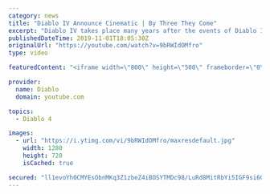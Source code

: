 ```yaml
---
category: news
title: "Diablo IV Announce Cinematic | By Three They Come"
excerpt: "Diablo IV takes place many years after the events of Diablo III, after millions have been slaughtered by the actions of the High Heavens and Burning Hells alike."
publishedDateTime: 2019-11-01T18:05:30Z
originalUrl: "https://youtube.com/watch?v=9bRWIdOMfro"
type: video

featuredContent: "<iframe width=\"800\" height=\"500\" frameborder=\"0\" src=\"https://www.youtube.com/embed/9bRWIdOMfro\" allow=\"accelerometer; autoplay; encrypted-media; gyroscope; picture-in-picture\" allowfullscreen></iframe>"

provider:
  name: Diablo
  domain: youtube.com

topics:
  - Diablo 4

images:
  - url: "https://i.ytimg.com/vi/9bRWIdOMfro/maxresdefault.jpg"
    width: 1280
    height: 720
    isCached: true

secured: "ll1evoYh0CMYEsObnMKq3Z1zbeZ4iBOSYTMDc98/LuRd8MitRbYi5IGF9si6GCatgb6ffouwcxfTg1HzM1YyJNbDsez/pqfG14zBJcPPEmmC3cJ5B74giQV4o6m57BYbF9xoTwmc/6FQ85o39haMf+BTdbP8FuizDDnubWRY1eco0gF76vFa4E0TgjoieycovBZXF0lPBXBHN/yE7QST46layUQmBjO9M8a9tHZsophhpPNvWmc+IVCvCA8fpAZz+rrEqjj6TyD2hy5qOxVUJlgdqIqzKpDltdFtm1PDr5ZGOcQYEFeJZxRHkfYJ7O56yVDgfobpR5y1PnGKHvbX8uaThI9/liYH9HvNgMjhyGpPs2t9NX9Lq6yGbs9UFE6ABfFC98E5DAUOA+1WC5e/u7JRasdjio0m6FlATywcLG/S4lx3TVQ3WzitVxf2jw9k;YQWneaXB1qp8Rd4s4ObfuQ=="
---
```


